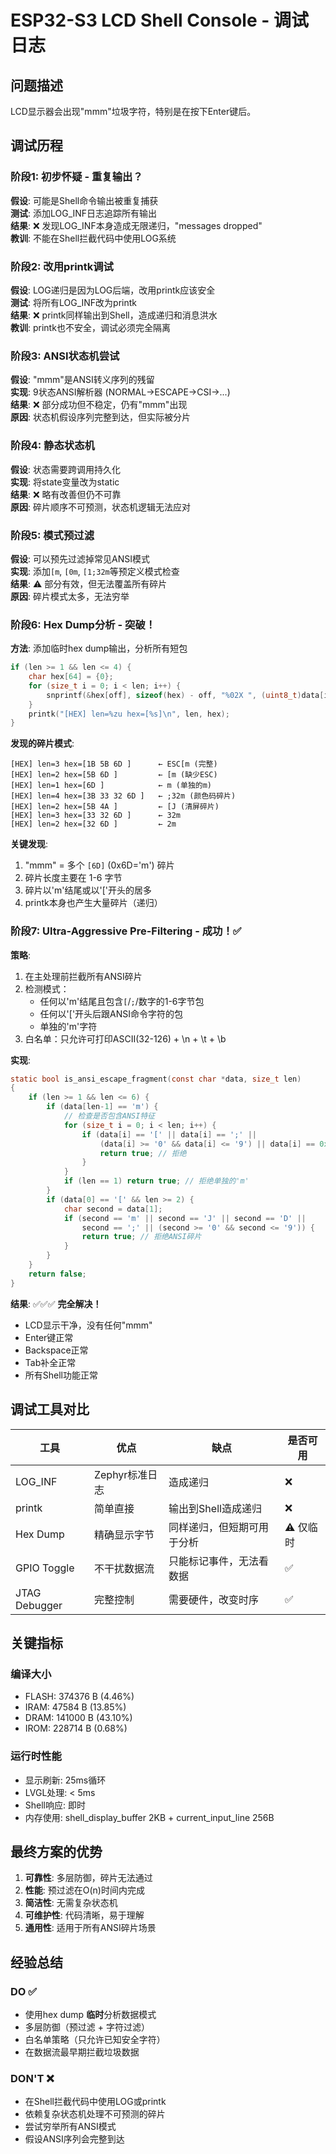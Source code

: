 # ESP32-S3 LCD Shell Console - 调试日志

## 问题描述

LCD显示器会出现"mmm"垃圾字符，特别是在按下Enter键后。

## 调试历程

### 阶段1: 初步怀疑 - 重复输出？

**假设**: 可能是Shell命令输出被重复捕获  
**测试**: 添加LOG_INF日志追踪所有输出  
**结果**: ❌ 发现LOG_INF本身造成无限递归，"messages dropped"  
**教训**: 不能在Shell拦截代码中使用LOG系统  

### 阶段2: 改用printk调试

**假设**: LOG递归是因为LOG后端，改用printk应该安全  
**测试**: 将所有LOG_INF改为printk  
**结果**: ❌ printk同样输出到Shell，造成递归和消息洪水  
**教训**: printk也不安全，调试必须完全隔离  

### 阶段3: ANSI状态机尝试

**假设**: "mmm"是ANSI转义序列的残留  
**实现**: 9状态ANSI解析器 (NORMAL→ESCAPE→CSI→...)  
**结果**: ❌ 部分成功但不稳定，仍有"mmm"出现  
**原因**: 状态机假设序列完整到达，但实际被分片  

### 阶段4: 静态状态机

**假设**: 状态需要跨调用持久化  
**实现**: 将state变量改为static  
**结果**: ❌ 略有改善但仍不可靠  
**原因**: 碎片顺序不可预测，状态机逻辑无法应对  

### 阶段5: 模式预过滤

**假设**: 可以预先过滤掉常见ANSI模式  
**实现**: 添加`[m`, `[0m`, `[1;32m`等预定义模式检查  
**结果**: ⚠️ 部分有效，但无法覆盖所有碎片  
**原因**: 碎片模式太多，无法穷举  

### 阶段6: Hex Dump分析 - 突破！

**方法**: 添加临时hex dump输出，分析所有短包  
```c
if (len >= 1 && len <= 4) {
    char hex[64] = {0};
    for (size_t i = 0; i < len; i++) {
        snprintf(&hex[off], sizeof(hex) - off, "%02X ", (uint8_t)data[i]);
    }
    printk("[HEX] len=%zu hex=[%s]\n", len, hex);
}
```

**发现的碎片模式**:
```
[HEX] len=3 hex=[1B 5B 6D ]      ← ESC[m (完整)
[HEX] len=2 hex=[5B 6D ]         ← [m (缺少ESC)
[HEX] len=1 hex=[6D ]            ← m (单独的m)
[HEX] len=4 hex=[3B 33 32 6D ]   ← ;32m (颜色码碎片)
[HEX] len=2 hex=[5B 4A ]         ← [J (清屏碎片)
[HEX] len=3 hex=[33 32 6D ]      ← 32m
[HEX] len=2 hex=[32 6D ]         ← 2m
```

**关键发现**:
1. "mmm" = 多个 `[6D]` (0x6D='m') 碎片
2. 碎片长度主要在 1-6 字节
3. 碎片以'm'结尾或以'['开头的居多
4. printk本身也产生大量碎片（递归）

### 阶段7: Ultra-Aggressive Pre-Filtering - 成功！✅

**策略**: 
1. 在主处理前拦截所有ANSI碎片
2. 检测模式：
   - 任何以'm'结尾且包含`[`/`;`/数字的1-6字节包
   - 任何以'['开头后跟ANSI命令字符的包
   - 单独的'm'字符
3. 白名单：只允许可打印ASCII(32-126) + \n + \t + \b

**实现**:
```c
static bool is_ansi_escape_fragment(const char *data, size_t len)
{
    if (len >= 1 && len <= 6) {
        if (data[len-1] == 'm') {
            // 检查是否包含ANSI特征
            for (size_t i = 0; i < len; i++) {
                if (data[i] == '[' || data[i] == ';' || 
                    (data[i] >= '0' && data[i] <= '9') || data[i] == 0x1B) {
                    return true; // 拒绝
                }
            }
            if (len == 1) return true; // 拒绝单独的'm'
        }
        if (data[0] == '[' && len >= 2) {
            char second = data[1];
            if (second == 'm' || second == 'J' || second == 'D' || 
                second == ';' || (second >= '0' && second <= '9')) {
                return true; // 拒绝ANSI碎片
            }
        }
    }
    return false;
}
```

**结果**: ✅✅✅ **完全解决！**
- LCD显示干净，没有任何"mmm"
- Enter键正常
- Backspace正常
- Tab补全正常
- 所有Shell功能正常

## 调试工具对比

| 工具 | 优点 | 缺点 | 是否可用 |
|------|------|------|----------|
| LOG_INF | Zephyr标准日志 | 造成递归 | ❌ |
| printk | 简单直接 | 输出到Shell造成递归 | ❌ |
| Hex Dump | 精确显示字节 | 同样递归，但短期可用于分析 | ⚠️ 仅临时 |
| GPIO Toggle | 不干扰数据流 | 只能标记事件，无法看数据 | ✅ |
| JTAG Debugger | 完整控制 | 需要硬件，改变时序 | ✅ |

## 关键指标

### 编译大小
- FLASH: 374376 B (4.46%)
- IRAM: 47584 B (13.85%)
- DRAM: 141000 B (43.10%)
- IROM: 228714 B (0.68%)

### 运行时性能
- 显示刷新: 25ms循环
- LVGL处理: < 5ms
- Shell响应: 即时
- 内存使用: shell_display_buffer 2KB + current_input_line 256B

## 最终方案的优势

1. **可靠性**: 多层防御，碎片无法通过
2. **性能**: 预过滤在O(n)时间内完成
3. **简洁性**: 无需复杂状态机
4. **可维护性**: 代码清晰，易于理解
5. **通用性**: 适用于所有ANSI碎片场景

## 经验总结

### DO ✅
- 使用hex dump **临时**分析数据模式
- 多层防御（预过滤 + 字符过滤）
- 白名单策略（只允许已知安全字符）
- 在数据流最早期拦截垃圾数据

### DON'T ❌
- 在Shell拦截代码中使用LOG或printk
- 依赖复杂状态机处理不可预测的碎片
- 尝试穷举所有ANSI模式
- 假设ANSI序列会完整到达